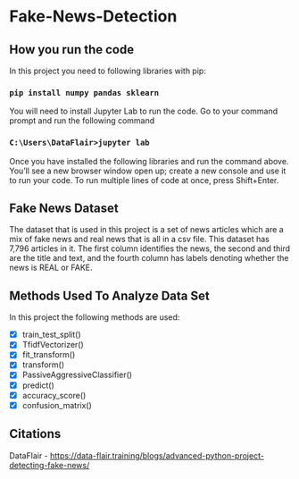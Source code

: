 # Fake-News-Detection

## How you run the code
  
  In this project you need to following libraries with pip: 
  
  ### `pip install numpy pandas sklearn`
  
  You will need to install Jupyter Lab to run the code.  Go to your command prompt and run the following command
  
  ### `C:\Users\DataFlair>jupyter lab`
  
  Once you have installed the following libraries and run the command above. You’ll see a new browser window open up; create a new console and use it to run your code. To   run multiple lines of code at once, press Shift+Enter.
  
## Fake News Dataset

  The dataset that is used in this project is a set of news articles which are a mix of fake news and real news that is all in a csv file. This dataset has 7,796 articles in it. The first column identifies the news, the second and third are the title and text, and the fourth column has labels denoting whether the news is REAL or FAKE.
  
## Methods Used To Analyze Data Set

  In this project the following methods are used: 
  
* [x] train_test_split()
* [x] TfidfVectorizer()
* [x] fit_transform()
* [x] transform()
* [x] PassiveAggressiveClassifier()
* [x] predict()
* [x] accuracy_score()
* [x] confusion_matrix()

## Citations
 DataFlair - https://data-flair.training/blogs/advanced-python-project-detecting-fake-news/
 




  
  
